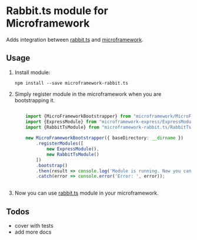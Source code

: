 # Rabbit.ts module for Microframework

Adds integration between [rabbit.ts](http://github.com/PLEEROCK/rabbit.ts) and 
[microframework](https://github.com/PLEEROCK/microframework).

## Usage

1. Install module:

    `npm install --save microframework-rabbit.ts`

2. Simply register module in the microframework when you are bootstrapping it.
    
    ```typescript
    
        import {MicroFrameworkBootstrapper} from "microframework/MicroFrameworkBootstrapper";
        import {ExpressModule} from "microframework-express/ExpressModule";
        import {RabbitTsModule} from "microframework-rabbit.ts/RabbitTsModule";
        
        new MicroFrameworkBootstrapper({ baseDirectory: __dirname })
            .registerModules([
                new ExpressModule(),
                new RabbitTsModule()
            ])
            .bootstrap()
            .then(result => console.log('Module is running. Now you can use rabbit.ts and rabbit.js tools'))
            .catch(error => console.error('Error: ', error));
            
    ```

3. Now you can use [rabbit.ts](https://github.com/PLEEROCK/rabbit.ts) module in your microframework.

## Todos

* cover with tests
* add more docs
